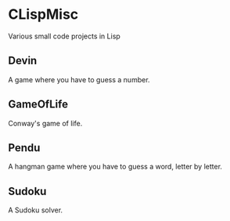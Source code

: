 # CLispMisc
Various small code projects in Lisp

## Devin

A game where you have to guess a number.

## GameOfLife

Conway's game of life.

## Pendu

A hangman game where you have to guess a word, letter by letter.

## Sudoku

A Sudoku solver.
